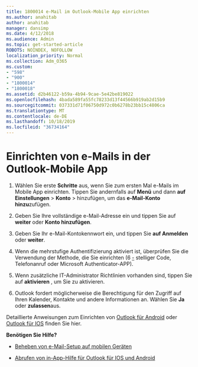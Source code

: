 ```yaml
---
title: 1800014 e-Mail im Outlook-Mobile App einrichten
ms.author: anahitab
author: anahitab
manager: dansimp
ms.date: 4/12/2018
ms.audience: Admin
ms.topic: get-started-article
ROBOTS: NOINDEX, NOFOLLOW
localization_priority: Normal
ms.collection: Adm_O365
ms.custom:
- "598"
- "900"
- "1800014"
- "1800018"
ms.assetid: d2b46122-b59a-4b94-9cae-5e42be819022
ms.openlocfilehash: 4bada589fa55fc78233d13f44566b919ab2d15b9
ms.sourcegitcommit: 037331d71f06750d972c0b6278b23bb15c4806ca
ms.translationtype: MT
ms.contentlocale: de-DE
ms.lasthandoff: 10/18/2019
ms.locfileid: "36734164"
---
```

# <a name="set-up-email-in-the-outlook-mobile-app"></a>Einrichten von e-Mails in der Outlook-Mobile App

1. Wählen Sie erste **Schritte** aus, wenn Sie zum ersten Mal e-Mails im Mobile App einrichten. Tippen Sie andernfalls auf **Menü** und dann **auf Einstellungen** \> **Konto** \> hinzufügen, um das **e-Mail-Konto hinzu**zufügen.

2. Geben Sie Ihre vollständige e-Mail-Adresse ein und tippen Sie auf **weiter** oder **Konto hinzufügen**.

3. Geben Sie Ihr e-Mail-Kontokennwort ein, und tippen Sie **auf Anmelden** oder **weiter**.

4. Wenn die mehrstufige Authentifizierung aktiviert ist, überprüfen Sie die Verwendung der Methode, die Sie einrichten (6 [-](https://docs.microsoft.com/office365/admin/security-and-compliance/set-up-multi-factor-authentication) stelliger Code, Telefonanruf oder Microsoft Authenticator-APP).

5. Wenn zusätzliche IT-Administrator Richtlinien vorhanden sind, tippen Sie auf **aktivieren** , um Sie zu aktivieren.

6. Outlook fordert möglicherweise die Berechtigung für den Zugriff auf Ihren Kalender, Kontakte und andere Informationen an. Wählen Sie **Ja** oder **zulassen**aus.

Detaillierte Anweisungen zum Einrichten von [Outlook für Android](https://support.office.com/article/886db551-8dfa-4fd5-b835-f8e532091872.aspx) oder [Outlook für IOS](https://support.office.com/article/b2de2161-cc1d-49ef-9ef9-81acd1c8e234.aspx) finden Sie hier.
  
 **Benötigen Sie Hilfe?**
  
- [Beheben von e-Mail-Setup auf mobilen Geräten](https://support.office.com/article/a264ef01-9c88-48fb-9285-7017e4f31f02.aspx)

- [Abrufen von in-App-Hilfe für Outlook für IOS und Android](https://support.office.com/article/218a22d1-9fa5-4889-b689-de1c63493243.aspx#ID0EAABAAA=Contact_Support)

